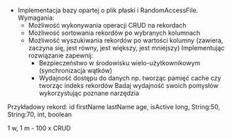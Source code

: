 * Implementacja bazy opartej o plik płaski i RandomAccessFile.
  Wymagania:
    * Możliwość wykonywania operacji CRUD na rekordach
    * Możliwość sortowania rekordów po wybranych kolumnach
    * Możliwość wyszukiwania rekordów po wartości kolumny (zawiera, zaczyna się, jest równy, jest większy, jest mniejszy)
      Implementując rozwiązanie zapewnij:
        * Bezpieczeństwo w środowisku wielo-użytkownikowym (synchronizacja wątków)
        * Wydajność dostępu do danych np. tworząc pamięć cache czy tworząc indeks rekordów
          Badaj wydajność swoich pomysłów wykorzystując poznane narzędzia



Przykładowy rekord:
id      firstName    lastName     age,   isActive
long,   String:50,   String:70,   int,   boolean

1 w, 1 m - 100 x CRUD
